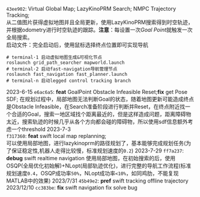 `43ee902`: Virtual Global Map; LazyKinoPRM Search; NMPC Trajectory Tracking;  
从二值图片获得虚拟地图并且全局更新，使用LazyKinoPRM搜索得到时空轨迹，并根据odometry进行时空轨迹的跟踪。**注意**：每设置一次*Goal Point*就触发一次全局搜索。  
启动文件：完全启动后，使用鼠标选择终点位置即可实现导航  
```
# terminal·1 启动虚拟地图生成&可视化节点
roslaunch grid_path_searcher mapworld.launch
# terminal·2 启动fast-navigation导航管理节点
roslaunch fast_navigation fast_planner.launch
# terminal·n 启动legged control tracking branch
```

2023-6-15
`e6ac6a5`: **feat** GoalPoint Obstacle Infeasible Reset;**fix** get Pose SDF;
在规划过程中，局部地图无法判断Goal的状态，随着地图更新可能造成终点是Obstacle Infeasible，在Search准备阶段进行判断并Reset，在终点附近找一个合适的Goal，搜索一地区域找个距离最近的，但是这样造成问题，距离障碍物太近，搜索轨迹的时候几乎从各个方向都会碰的障碍物，所以使用sdf信息额外考虑一个threshold
2023-7-3  
`f317360`: **feat** swift local map replanning;  
可以使用局部地图，进行lazykinoprm的路径规划了，基本能够完成规划任务(为了保证稳定性,机器人走得比较慢，标准规划速度的`0.2`)
2023-7-29
`ff7a237`: **debug** swift realtime navigation
使用局部地图，在初始搜索的后，使用OSQP(全局优化初始解)+NLopt(局部轨迹优化)，进行完整的导航工作流程(标准规划速度`0.4`，OSQP成功率`50%`，NLopt成功率`<10%`，如同鸡肋，不能复现MATLAB中的效果)
2023/7/31
`45b49e2`: **pref** swift tracking offline trajectory
2023/12/10
`cc383be`: **fix** swift navigation fix solve bug